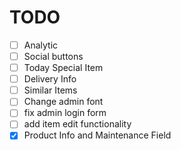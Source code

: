 # TODO
- [ ] Analytic
- [ ] Social buttons
- [ ] Today Special Item
- [ ] Delivery Info
- [ ] Similar Items
- [ ] Change admin font
- [ ] fix admin login form
- [ ] add item edit functionality
- [x] Product Info and Maintenance Field
